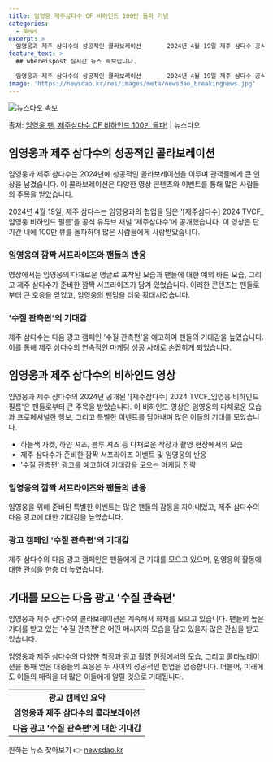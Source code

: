 ```yaml
---
title: 임영웅 제주삼다수 CF 비하인드 100만 돌파 기념
categories:
  - News
excerpt: >
  임영웅과 제주 삼다수의 성공적인 콜라보레이션       2024년 4월 19일 제주 삼다수 공식 유튜브 채널…
feature_text: >
  ## whereispost 실시간 뉴스 속보입니다.

  임영웅과 제주 삼다수의 성공적인 콜라보레이션       2024년 4월 19일 제주 삼다수 공식 유튜브 채널…
image: 'https://newsdao.kr/res/images/meta/newsdao_breakingnews.jpg'
---
```


![뉴스다오 속보](https://newsdao.kr/res/images/meta/newsdao_breakingnews.jpg)

<p>출처: <a href="https://newsdao.kr/4654" rel="dofollow">임영웅 팬, 제주삼다수 CF 비하인드 100만 돌파!</a> | 뉴스다오</p>

<h2 data-ke-size="size26">임영웅과 제주 삼다수의 성공적인 콜라보레이션</h2>
임영웅과 제주 삼다수는 2024년에 성공적인 콜라보레이션을 이루며 관객들에게 큰 인상을 남겼습니다. 이 콜라보레이션은 다양한 영상 콘텐츠와 이벤트를 통해 많은 사람들의 주목을 받았습니다.

<p data-ke-size="size16">2024년 4월 19일, 제주 삼다수는 임영웅과의 협업을 담은 '[제주삼다수] 2024 TVCF_임영웅 비하인드 필름'을 공식 유튜브 채널 '제주삼다수'에 공개했습니다. 이 영상은 단기간 내에 100만 뷰를 돌파하며 많은 사람들에게 사랑받았습니다.</p>

<h3>임영웅의 깜짝 서프라이즈와 팬들의 반응</h3>
<p data-ke-size="size16">영상에서는 임영웅의 다채로운 앵글로 포착된 모습과 팬들에 대한 예의 바른 모습, 그리고 제주 삼다수가 준비한 깜짝 서프라이즈가 담겨 있었습니다. 이러한 콘텐츠는 팬들로부터 큰 호응을 얻었고, 임영웅의 팬덤을 더욱 확대시켰습니다.</p>

<h3>'수질 관측편'의 기대감</h3>
<p data-ke-size="size16">제주 삼다수는 다음 광고 캠페인 '수질 관측편'을 예고하여 팬들의 기대감을 높였습니다. 이를 통해 제주 삼다수의 연속적인 마케팅 성공 사례로 손꼽히게 되었습니다.</p>

<h2 data-ke-size="size26">임영웅과 제주 삼다수의 비하인드 영상</h2>
임영웅과 제주 삼다수의 2024년 공개된 '[제주삼다수] 2024 TVCF_임영웅 비하인드 필름'은 팬들로부터 큰 주목을 받았습니다. 이 비하인드 영상은 임영웅의 다채로운 모습과 프로페셔널한 행보, 그리고 특별한 이벤트를 담아내며 많은 이들의 기대를 모았습니다.

<ul>
  <li>하늘색 자켓, 하얀 셔츠, 블루 셔츠 등 다채로운 착장과 촬영 현장에서의 모습</li>
  <li>제주 삼다수가 준비한 깜짝 서프라이즈 이벤트 및 임영웅의 반응</li>
  <li>'수질 관측편' 광고를 예고하여 기대감을 모으는 마케팅 전략</li>
</ul>

<h3>임영웅의 깜짝 서프라이즈와 팬들의 반응</h3>
<p data-ke-size="size16">임영웅을 위해 준비된 특별한 이벤트는 많은 팬들의 감동을 자아내었고, 제주 삼다수의 다음 광고에 대한 기대감을 높였습니다.</p>

<h3>광고 캠페인 '수질 관측편'의 기대감</h3>
<p data-ke-size="size16">제주 삼다수의 다음 광고 캠페인은 팬들에게 큰 기대를 모으고 있으며, 임영웅의 활동에 대한 관심을 한층 더 높였습니다.</p>

<h2 data-ke-size="size26">기대를 모으는 다음 광고 '수질 관측편'</h2>
임영웅과 제주 삼다수의 콜라보레이션은 계속해서 화제를 모으고 있습니다. 팬들의 높은 기대를 받고 있는 '수질 관측편'은 어떤 메시지와 모습을 담고 있을지 많은 관심을 받고 있습니다.

<p data-ke-size="size16">임영웅과 제주 삼다수의 다양한 착장과 광고 촬영 현장에서의 모습, 그리고 콜라보레이션을 통해 얻은 대중들의 호응은 두 사이의 성공적인 협업을 입증합니다. 더불어, 미래에도 이들의 매력을 더 많은 이들에게 알릴 것으로 기대됩니다.</p>

<table>
  <tr>
    <td style="text-align: center; height: 17px;"><b>광고 캠페인 요약</b></td>
  </tr>
  <tr>
    <td style="text-align: center; height: 17px;"><b>임영웅과 제주 삼다수의 콜라보레이션</b></td>
  </tr>
  <tr>
    <td style="text-align: center; height: 17px;"><b>다음 광고 '수질 관측편'에 대한 기대감</b></td>
  </tr>
</table>
 

원하는 뉴스 찾아보기 👉 <a href="https://newsdao.kr" rel="dofollow">newsdao.kr</a>


